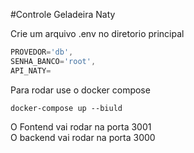 #Controle Geladeira Naty

Crie um arquivo .env no diretorio principal
```js
PROVEDOR='db',
SENHA_BANCO='root',
API_NATY=
```

Para rodar use o docker compose

```docker
docker-compose up --biuld
```


O Fontend vai rodar na porta 3001 <br>
O backend vai rodar na porta 3000
